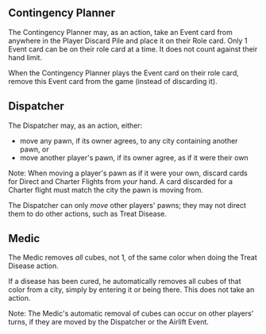 ## Contingency Planner

The Contingency Planner may, as an action, take an Event card from anywhere in the Player Discard Pile and place it on their Role card. Only 1 Event card can be on their role card at a time. It does not count against their hand limit.

When the Contingency Planner plays the Event card on their role card, remove this Event card from the game (instead of discarding it).

## Dispatcher

The Dispatcher may, as an action, either:
- move any pawn, if its owner agrees, to any city containing another pawn, or
- move another player's pawn, if its owner agree, as if it were their own

Note: When moving a player's pawn as if it were your own, discard cards for Direct and Charter Flights from _your_ hand. A card discarded for a Charter flight must match the city the pawn is moving from.

The Dispatcher can only _move_ other players' pawns; they may not direct them to do other actions, such as Treat Disease.

## Medic

The Medic removes _all_ cubes, not 1, of the same color when doing the Treat Disease action.

If a disease has been cured, he automatically removes all cubes of that color from a city, simply by entering it or being there. This does not take an action.

Note: The Medic's automatic removal of cubes can occur on other players' turns, if they are moved by the Dispatcher or the Airlift Event.